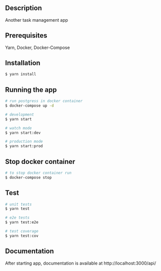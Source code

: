 ## Description

Another task management app

## Prerequisites

Yarn, Docker, Docker-Compose

## Installation

```bash
$ yarn install
```

## Running the app

```bash
# run postgress in docker container
$ docker-compose up -d

# development
$ yarn start

# watch mode
$ yarn start:dev

# production mode
$ yarn start:prod
```

## Stop docker container

```bash
# to stop docker container run
$ docker-compose stop
```

## Test

```bash
# unit tests
$ yarn test

# e2e tests
$ yarn test:e2e

# test coverage
$ yarn test:cov
```

## Documentation

After starting app, documentation is available at http://localhost:3000/api/
